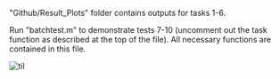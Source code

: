"Github/Result_Plots" folder contains outputs for tasks 1-6.

Run "batchtest.m" to demonstrate tests 7-10 (uncomment out the task function as described at the top of the file). All necessary functions are contained in this file.


![til](.VQTraining.gif)
